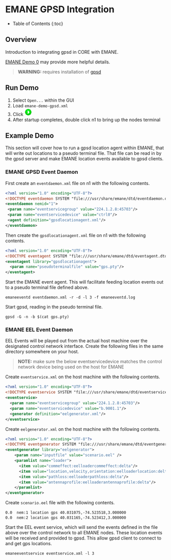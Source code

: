 # EMANE GPSD Integration
* Table of Contents
{:toc}

## Overview
Introduction to integrating gpsd in CORE with EMANE.

[EMANE Demo 0](https://github.com/adjacentlink/emane-tutorial/wiki/Demonstration-0)
may provide more helpful details.

> **WARNING:** requires installation of [gpsd](https://gpsd.gitlab.io/gpsd/index.html)

## Run Demo
1. Select `Open...` within the GUI
1. Load `emane-demo-gpsd.xml`
1. Click ![Start Button](../static/gui/start.gif)
1. After startup completes, double click n1 to bring up the nodes terminal

## Example Demo
This section will cover how to run a gpsd location agent within EMANE, that will
write out locations to a pseudo terminal file. That file can be read in by the
gpsd server and make EMANE location events available to gpsd clients.

### EMANE GPSD Event Daemon
First create an `eventdaemon.xml` file on n1 with the following contents.
```xml
<?xml version="1.0" encoding="UTF-8"?>
<!DOCTYPE eventdaemon SYSTEM "file:///usr/share/emane/dtd/eventdaemon.dtd">
<eventdaemon nemid="1">
 <param name="eventservicegroup" value="224.1.2.8:45703"/>
 <param name="eventservicedevice" value="ctrl0"/>
 <agent definition="gpsdlocationagent.xml"/>
</eventdaemon>
```

Then create the `gpsdlocationagent.xml` file on n1 with the following contents.
```xml
<?xml version="1.0" encoding="UTF-8"?>
<!DOCTYPE eventagent SYSTEM "file:///usr/share/emane/dtd/eventagent.dtd">
<eventagent library="gpsdlocationagent">
  <param name="pseudoterminalfile" value="gps.pty"/>
</eventagent>
```

Start the EMANE event agent. This will facilitate feeding location events
out to a pseudo terminal file defined above.
```shell
emaneeventd eventdaemon.xml -r -d -l 3 -f emaneeventd.log
```

Start gpsd, reading in the pseudo terminal file.
```shell
gpsd -G -n -b $(cat gps.pty)
```

### EMANE EEL Event Daemon

EEL Events will be played out from the actual host machine over the designated
control network interface. Create the following files in the same directory
somewhere on your host.

> **NOTE:** make sure the below eventservicedevice matches the control network
> device being used on the host for EMANE

Create `eventservice.xml` on the host machine with the following contents.
```xml
<?xml version="1.0" encoding="UTF-8"?>
<!DOCTYPE eventservice SYSTEM "file:///usr/share/emane/dtd/eventservice.dtd">
<eventservice>
  <param name="eventservicegroup" value="224.1.2.8:45703"/>
  <param name="eventservicedevice" value="b.9001.1"/>
  <generator definition="eelgenerator.xml"/>
</eventservice>
```

Create `eelgenerator.xml` on the host machine with the following contents.
```xml
<?xml version="1.0" encoding="UTF-8"?>
<!DOCTYPE eventgenerator SYSTEM "file:///usr/share/emane/dtd/eventgenerator.dtd">
<eventgenerator library="eelgenerator">
    <param name="inputfile" value="scenario.eel" />
    <paramlist name="loader">
      <item value="commeffect:eelloadercommeffect:delta"/>
      <item value="location,velocity,orientation:eelloaderlocation:delta"/>
      <item value="pathloss:eelloaderpathloss:delta"/>
      <item value="antennaprofile:eelloaderantennaprofile:delta"/>
    </paramlist>
</eventgenerator>
```

Create `scenario.eel` file with the following contents.
```shell
0.0  nem:1 location gps 40.031075,-74.523518,3.000000
0.0  nem:2 location gps 40.031165,-74.523412,3.000000
```

Start the EEL event service, which will send the events defined in the file above
over the control network to all EMANE nodes. These location events will be received
and provided to gpsd. This allow gpsd client to connect to and get gps locations.
```shell
emaneeventservice eventservice.xml -l 3
```

